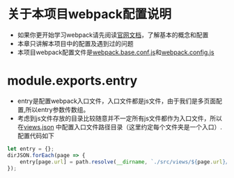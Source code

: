 # 关于本项目webpack配置说明
* 如果你更开始学习webpack请先阅读[官网文档](https://www.webpackjs.com/concepts/)，了解基本的概念和配置
* 本章只讲解本项目中的配置及遇到过的问题
* 本项目webpack配置文件是[webpack.base.conf.js](https://github.com/yanxiaojun617/webpack4-bootstrap4-demo/blob/master/webpack.base.conf.js)和[webpack.config.js](https://github.com/yanxiaojun617/webpack4-bootstrap4-demo/blob/master/webpack.config.js)

# module.exports.entry
 * entry是配置webpack入口文件，入口文件都是js文件，由于我们是多页面配置,所以entry参数传数组。
 * 考虑到js文件存放的目录比较随意并不一定所有js文件都作为入口文件，所以在[views.json](https://github.com/yanxiaojun617/webpack4-bootstrap4-demo/blob/master/src/views/views.json)
 中配置入口文件路径目录（这里约定每个文件夹是一个入口）.配置代码如下
```javascript
let entry = {};
dirJSON.forEach(page => {
    entry[page.url] = path.resolve(__dirname, `./src/views/${page.url}/index.js`);
});
```


